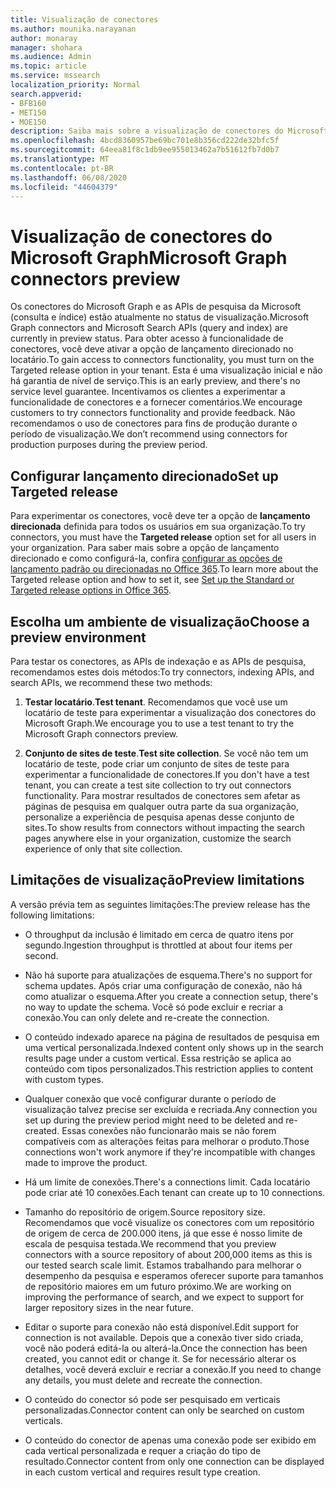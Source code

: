 ```yaml
---
title: Visualização de conectores
ms.author: mounika.narayanan
author: monaray
manager: shohara
ms.audience: Admin
ms.topic: article
ms.service: mssearch
localization_priority: Normal
search.appverid:
- BFB160
- MET150
- MOE150
description: Saiba mais sobre a visualização de conectores do Microsoft Graph para o Microsoft Search.
ms.openlocfilehash: 4bcd8360957be69bc701e8b356cd222de32bfc5f
ms.sourcegitcommit: 64eea81f8c1db9ee955013462a7b51612fb7d0b7
ms.translationtype: MT
ms.contentlocale: pt-BR
ms.lasthandoff: 06/08/2020
ms.locfileid: "44604379"
---
```

# <a name="microsoft-graph-connectors-preview"></a><span data-ttu-id="45c75-103">Visualização de conectores do Microsoft Graph</span><span class="sxs-lookup"><span data-stu-id="45c75-103">Microsoft Graph connectors preview</span></span>

<span data-ttu-id="45c75-104">Os conectores do Microsoft Graph e as APIs de pesquisa da Microsoft (consulta e índice) estão atualmente no status de visualização.</span><span class="sxs-lookup"><span data-stu-id="45c75-104">Microsoft Graph connectors and Microsoft Search APIs (query and index) are currently in preview status.</span></span> <span data-ttu-id="45c75-105">Para obter acesso à funcionalidade de conectores, você deve ativar a opção de lançamento direcionado no locatário.</span><span class="sxs-lookup"><span data-stu-id="45c75-105">To gain access to connectors functionality, you must turn on the Targeted release option in your tenant.</span></span> <span data-ttu-id="45c75-106">Esta é uma visualização inicial e não há garantia de nível de serviço.</span><span class="sxs-lookup"><span data-stu-id="45c75-106">This is an early preview, and there's no service level guarantee.</span></span> <span data-ttu-id="45c75-107">Incentivamos os clientes a experimentar a funcionalidade de conectores e a fornecer comentários.</span><span class="sxs-lookup"><span data-stu-id="45c75-107">We encourage customers to try connectors functionality and provide feedback.</span></span> <span data-ttu-id="45c75-108">Não recomendamos o uso de conectores para fins de produção durante o período de visualização.</span><span class="sxs-lookup"><span data-stu-id="45c75-108">We don’t recommend using connectors for production purposes during the preview period.</span></span>

## <a name="set-up-targeted-release"></a><span data-ttu-id="45c75-109">Configurar lançamento direcionado</span><span class="sxs-lookup"><span data-stu-id="45c75-109">Set up Targeted release</span></span>

<span data-ttu-id="45c75-110">Para experimentar os conectores, você deve ter a opção de **lançamento direcionada** definida para todos os usuários em sua organização.</span><span class="sxs-lookup"><span data-stu-id="45c75-110">To try connectors, you must have the **Targeted release** option set for all users in your organization.</span></span> <span data-ttu-id="45c75-111">Para saber mais sobre a opção de lançamento direcionado e como configurá-la, confira [configurar as opções de lançamento padrão ou direcionadas no Office 365](https://docs.microsoft.com/office365/admin/manage/release-options-in-office-365?view=o365-worldwide).</span><span class="sxs-lookup"><span data-stu-id="45c75-111">To learn more about the Targeted release option and how to set it, see [Set up the Standard or Targeted release options in Office 365](https://docs.microsoft.com/office365/admin/manage/release-options-in-office-365?view=o365-worldwide).</span></span>

## <a name="choose-a-preview-environment"></a><span data-ttu-id="45c75-112">Escolha um ambiente de visualização</span><span class="sxs-lookup"><span data-stu-id="45c75-112">Choose a preview environment</span></span>

<span data-ttu-id="45c75-113">Para testar os conectores, as APIs de indexação e as APIs de pesquisa, recomendamos estes dois métodos:</span><span class="sxs-lookup"><span data-stu-id="45c75-113">To try connectors, indexing APIs, and search APIs, we recommend these two methods:</span></span>

1. <span data-ttu-id="45c75-114">**Testar locatário**.</span><span class="sxs-lookup"><span data-stu-id="45c75-114">**Test tenant**.</span></span>  <span data-ttu-id="45c75-115">Recomendamos que você use um locatário de teste para experimentar a visualização dos conectores do Microsoft Graph.</span><span class="sxs-lookup"><span data-stu-id="45c75-115">We encourage you to use a test tenant to try the Microsoft Graph connectors preview.</span></span>

2. <span data-ttu-id="45c75-116">**Conjunto de sites de teste**.</span><span class="sxs-lookup"><span data-stu-id="45c75-116">**Test site collection**.</span></span> <span data-ttu-id="45c75-117">Se você não tem um locatário de teste, pode criar um conjunto de sites de teste para experimentar a funcionalidade de conectores.</span><span class="sxs-lookup"><span data-stu-id="45c75-117">If you don't have a test tenant, you can create a test site collection to try out connectors functionality.</span></span> <span data-ttu-id="45c75-118">Para mostrar resultados de conectores sem afetar as páginas de pesquisa em qualquer outra parte da sua organização, personalize a experiência de pesquisa apenas desse conjunto de sites.</span><span class="sxs-lookup"><span data-stu-id="45c75-118">To show results from connectors without impacting the search pages anywhere else in your organization, customize the search experience of only that site collection.</span></span>

## <a name="preview-limitations"></a><span data-ttu-id="45c75-119">Limitações de visualização</span><span class="sxs-lookup"><span data-stu-id="45c75-119">Preview limitations</span></span>

<span data-ttu-id="45c75-120">A versão prévia tem as seguintes limitações:</span><span class="sxs-lookup"><span data-stu-id="45c75-120">The preview release has the following limitations:</span></span>

* <span data-ttu-id="45c75-121">O throughput da inclusão é limitado em cerca de quatro itens por segundo.</span><span class="sxs-lookup"><span data-stu-id="45c75-121">Ingestion throughput is throttled at about four items per second.</span></span>

* <span data-ttu-id="45c75-122">Não há suporte para atualizações de esquema.</span><span class="sxs-lookup"><span data-stu-id="45c75-122">There's no support for schema updates.</span></span> <span data-ttu-id="45c75-123">Após criar uma configuração de conexão, não há como atualizar o esquema.</span><span class="sxs-lookup"><span data-stu-id="45c75-123">After you create a connection setup, there's no way to update the schema.</span></span> <span data-ttu-id="45c75-124">Você só pode excluir e recriar a conexão.</span><span class="sxs-lookup"><span data-stu-id="45c75-124">You can only delete and re-create the connection.</span></span>

* <span data-ttu-id="45c75-125">O conteúdo indexado aparece na página de resultados de pesquisa em uma vertical personalizada.</span><span class="sxs-lookup"><span data-stu-id="45c75-125">Indexed content only shows up in the search results page under a custom vertical.</span></span> <span data-ttu-id="45c75-126">Essa restrição se aplica ao conteúdo com tipos personalizados.</span><span class="sxs-lookup"><span data-stu-id="45c75-126">This restriction applies to content with custom types.</span></span>

* <span data-ttu-id="45c75-127">Qualquer conexão que você configurar durante o período de visualização talvez precise ser excluída e recriada.</span><span class="sxs-lookup"><span data-stu-id="45c75-127">Any connection you set up during the preview period might need to be deleted and re-created.</span></span> <span data-ttu-id="45c75-128">Essas conexões não funcionarão mais se não forem compatíveis com as alterações feitas para melhorar o produto.</span><span class="sxs-lookup"><span data-stu-id="45c75-128">Those connections won't work anymore if they're incompatible with changes made to improve the product.</span></span>

* <span data-ttu-id="45c75-129">Há um limite de conexões.</span><span class="sxs-lookup"><span data-stu-id="45c75-129">There's a connections limit.</span></span> <span data-ttu-id="45c75-130">Cada locatário pode criar até 10 conexões.</span><span class="sxs-lookup"><span data-stu-id="45c75-130">Each tenant can create up to 10 connections.</span></span>

* <span data-ttu-id="45c75-131">Tamanho do repositório de origem.</span><span class="sxs-lookup"><span data-stu-id="45c75-131">Source repository size.</span></span> <span data-ttu-id="45c75-132">Recomendamos que você visualize os conectores com um repositório de origem de cerca de 200.000 itens, já que esse é nosso limite de escala de pesquisa testada.</span><span class="sxs-lookup"><span data-stu-id="45c75-132">We recommend that you preview connectors with a source repository of about 200,000 items as this is our tested search scale limit.</span></span> <span data-ttu-id="45c75-133">Estamos trabalhando para melhorar o desempenho da pesquisa e esperamos oferecer suporte para tamanhos de repositório maiores em um futuro próximo.</span><span class="sxs-lookup"><span data-stu-id="45c75-133">We are working on improving the performance of search, and we expect to support for larger repository sizes in the near future.</span></span>

* <span data-ttu-id="45c75-134">Editar o suporte para conexão não está disponível.</span><span class="sxs-lookup"><span data-stu-id="45c75-134">Edit support for connection is not available.</span></span> <span data-ttu-id="45c75-135">Depois que a conexão tiver sido criada, você não poderá editá-la ou alterá-la.</span><span class="sxs-lookup"><span data-stu-id="45c75-135">Once the connection has been created, you cannot edit or change it.</span></span> <span data-ttu-id="45c75-136">Se for necessário alterar os detalhes, você deverá excluir e recriar a conexão.</span><span class="sxs-lookup"><span data-stu-id="45c75-136">If you need to change any details, you must delete and recreate the connection.</span></span>

* <span data-ttu-id="45c75-137">O conteúdo do conector só pode ser pesquisado em verticais personalizadas.</span><span class="sxs-lookup"><span data-stu-id="45c75-137">Connector content can only be searched on custom verticals.</span></span>

* <span data-ttu-id="45c75-138">O conteúdo do conector de apenas uma conexão pode ser exibido em cada vertical personalizada e requer a criação do tipo de resultado.</span><span class="sxs-lookup"><span data-stu-id="45c75-138">Connector content from only one connection can be displayed in each custom vertical and requires result type creation.</span></span>
